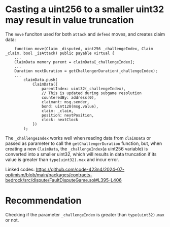 # Casting a uint256 to a smaller uint32 may result in value truncation
The `move` funciton used for both `attack` and `defend` moves, and creates claim data:
```solidity
    function move(Claim _disputed, uint256 _challengeIndex, Claim _claim, bool _isAttack) public payable virtual {
    ...
    ClaimData memory parent = claimData[_challengeIndex];
    ...
    Duration nextDuration = getChallengerDuration(_challengeIndex);
    ...
        claimData.push(
            ClaimData({
                parentIndex: uint32(_challengeIndex),
                // This is updated during subgame resolution
                counteredBy: address(0),
                claimant: msg.sender,
                bond: uint128(msg.value),
                claim: _claim,
                position: nextPosition,
                clock: nextClock
            })
        );
```
The `_challengeIndex` works well when reading data from `claimData` or passed as parameter to call the `getChallengerDuration` function, but, when creating a new `ClaimData`, the `_challengeIndex`(a uint256 variable) is converted into a smaller uint32, which will results in data truncation if its value is greater than `type(uint32).max` and incur error.

Linked codes:
https://github.com/code-423n4/2024-07-optimism/blob/main/packages/contracts-bedrock/src/dispute/FaultDisputeGame.sol#L395-L406

# Recommendation
Checking if the parameter `_challengeIndex` is greater than `type(uint32).max` or not.